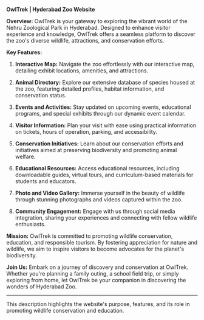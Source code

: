 **OwlTrek | Hyderabad Zoo Website**

**Overview:**
OwlTrek is your gateway to exploring the vibrant world of the Nehru Zoological Park in Hyderabad. Designed to enhance visitor experience and knowledge, OwlTrek offers a seamless platform to discover the zoo's diverse wildlife, attractions, and conservation efforts.

**Key Features:**
1. **Interactive Map:** Navigate the zoo effortlessly with our interactive map, detailing exhibit locations, amenities, and attractions.

2. **Animal Directory:** Explore our extensive database of species housed at the zoo, featuring detailed profiles, habitat information, and conservation status.

3. **Events and Activities:** Stay updated on upcoming events, educational programs, and special exhibits through our dynamic event calendar.

4. **Visitor Information:** Plan your visit with ease using practical information on tickets, hours of operation, parking, and accessibility.

5. **Conservation Initiatives:** Learn about our conservation efforts and initiatives aimed at preserving biodiversity and promoting animal welfare.

6. **Educational Resources:** Access educational resources, including downloadable guides, virtual tours, and curriculum-based materials for students and educators.

7. **Photo and Video Gallery:** Immerse yourself in the beauty of wildlife through stunning photographs and videos captured within the zoo.

8. **Community Engagement:** Engage with us through social media integration, sharing your experiences and connecting with fellow wildlife enthusiasts.

**Mission:**
OwlTrek is committed to promoting wildlife conservation, education, and responsible tourism. By fostering appreciation for nature and wildlife, we aim to inspire visitors to become advocates for the planet's biodiversity.

**Join Us:**
Embark on a journey of discovery and conservation at OwlTrek. Whether you're planning a family outing, a school field trip, or simply exploring from home, let OwlTrek be your companion in discovering the wonders of Hyderabad Zoo.

---

This description highlights the website's purpose, features, and its role in promoting wildlife conservation and education.
